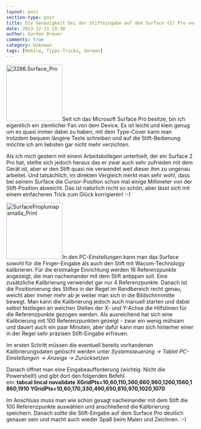 ```yaml
---
layout: post
section-type: post
title: Die Genauigkeit bei der Stifteingabe auf dem Surface (2) Pro verbessern
date: 2013-12-11 15:30
author: Gordon Breuer
comments: true
category: Unknown
tags: [Mobile, Tipps-Tricks, German]
---
```

<img class="alignleft size-thumbnail wp-image-7024" alt="3286.Surface_Pro" src="http://anheledirwp.blob.core.windows.net/wordpress/2013/12/3286.Surface_Pro-150x150.jpg" width="150" height="150" />Seit ich das Microsoft Surface Pro besitze, bin ich eigentlich ein ziemlicher Fan von dem Device. Es ist leicht und klein genug um es quasi immer dabei zu haben, mit dem Type-Cover kann man trotzdem bequem längere Texte schreiben und auf die Stift-Bedienung möchte ich am liebsten gar nicht mehr verzichten.

Als ich mich gestern mit einem Arbeitskollegen unterhielt, der ein Surface 2 Pro hat, stellte sich jedoch heraus das er zwar auch sehr zufrieden mit dem Gerät ist, aber er den Stift quasi nie verwendet weil dieser ihm zu ungenau arbeitet. Und tatsächlich, im direkten Vergleich merkt man sehr wohl, dass bei seinem Surface die Cursor-Position schon mal einige Millimeter von der Stift-Position abweicht. Das ist natürlich nicht so schön, aber lässt sich mit einem einfacheren Trick zum Glück korrigieren! :-)

<img class="alignright size-thumbnail wp-image-7026" alt="SurfaceProplumapantalla_Print" src="http://anheledirwp.blob.core.windows.net/wordpress/2013/12/SurfaceProplumapantalla_Print-150x150.jpg" width="150" height="150" />In den PC-Einstellungen kann man das Surface sowohl für die Finger-Eingabe als auch den Stift mit Wacom-Technology kalibrieren. Für die erstmalige Einrichtung werden 16 Referenzpunkte angezeigt, die man nacheinander mit dem Stift antippen soll. Eine zusätzliche Kalibrierung verwendet gar nur 4 Referenzpunkte. Danach ist die Positionierung des Stiftes in der Regel im Randbereich recht genau, weicht aber immer mehr ab je weiter man sich in die Bildschirmmitte bewegt. Man kann die Kalibrierung jedoch auch manuell starten und dabei selbst festlegen an welchen Stellen der X- und Y-Achse die Hilfslinien für die Referenzpunkte gezogen werden. Als ausreichend hat sich eine Kalibrierung mit 100 Referenzpunkten gezeigt - zwar ein wenig mühsam und dauert auch ein paar Minuten, aber dafür kann man sich hinterher einer in der Regel sehr präzisen Stift-Eingabe erfreuen.

Im ersten Schritt müssen die eventuell bereits vorhandenen Kalibrierungsdaten gelöscht werden unter <em>Systemsteuerung -&gt; Tablet PC-Einstellungen -&gt; Anzeige -&gt; Zurücksetzen</em>

Danach öffnet man eine Eingabeaufforderung (wichtig: Nicht die Powershell!) und gibt dort den folgenden Befehl ein: <strong>tabcal lincal novalidate XGridPts=10,60,110,360,660,960,1260,1560,1860,1910 YGridPts=10,60,170,330,490,650,810,970,1020,1070</strong>

Im Anschluss muss man wie schon gesagt nacheinander mit dem Stift die 100 Referenzpunkte auswählen und anschließend die Kalibrierung speichern. Danach sollte die Stift-Eingabe auf dem Surface Pro deutlich genauer sein und macht auch wieder Spaß beim Malen und Zeichnen. :-)
